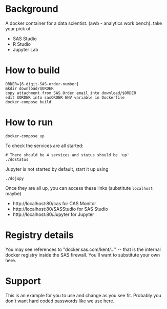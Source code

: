 # Background
A docker container for a data scientist. (awb - analytics work bench).  take your pick of
* SAS Studio
* R Studio
* Jupyter Lab

# How to build

    ORDER={6-digit-SAS-order-number}
    mkdir download/$ORDER
    copy attachment from SAS Order email into download/$ORDER
    edit $ORDER into sasORDER ENV variable in Dockerfile
    docker-compose build

# How to run

    docker-compose up

To check the services are all started:

    # There should be 4 services and status should be 'up'
    ./dostatus

Jupyter is not started by default, start it up using

    ./dojupy


    
Once they are all up, you can access these links (substitute `localhost` maybe)
* http://localhost:80/cas for CAS Monitor
* http://localhost:80/SASStudio for SAS Studio
* http://localhost:80/Jupyter for Jupyter

# Registry details
You may see references to "docker.sas.com/kent/..." -- that is the internal docker registry inside the SAS firewall.  You'll want to substitute your own here.

# Support
This is an example for you to use and change as you see fit.  Probably you don't want hard coded passwords like we use here.  



